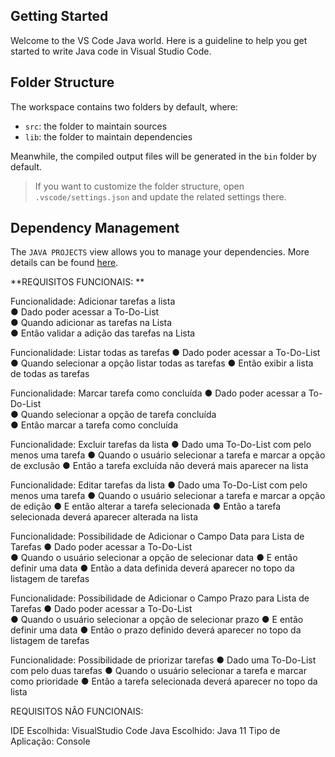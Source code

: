 ## Getting Started

Welcome to the VS Code Java world. Here is a guideline to help you get started to write Java code in Visual Studio Code.

## Folder Structure

The workspace contains two folders by default, where:

- `src`: the folder to maintain sources
- `lib`: the folder to maintain dependencies

Meanwhile, the compiled output files will be generated in the `bin` folder by default.

> If you want to customize the folder structure, open `.vscode/settings.json` and update the related settings there.

## Dependency Management

The `JAVA PROJECTS` view allows you to manage your dependencies. More details can be found [here](https://github.com/microsoft/vscode-java-dependency#manage-dependencies).

**REQUISITOS FUNCIONAIS: **


Funcionalidade: Adicionar tarefas a lista 	
●	Dado poder acessar a To-Do-List 	
●	Quando adicionar as tarefas na Lista 	
●	Então validar a adição das tarefas na Lista 

Funcionalidade: Listar todas as tarefas 
●	Dado poder acessar a To-Do-List 
●	Quando selecionar a opção listar todas as tarefas 
●	Então exibir a lista de todas as tarefas

Funcionalidade: Marcar tarefa como concluída 
●	Dado poder acessar a To-Do-List 	
●	Quando selecionar a opção de tarefa concluída 	
●	Então marcar a tarefa como concluída 	
 	
Funcionalidade: Excluir tarefas da lista 
●	Dado uma To-Do-List com pelo menos uma tarefa
●	Quando o usuário selecionar a tarefa e marcar a opção de exclusão
●	Então a tarefa excluída não deverá mais aparecer na lista

Funcionalidade: Editar tarefas da lista 
●	Dado uma To-Do-List com pelo menos uma tarefa
●	Quando o usuário selecionar a tarefa e marcar a opção de edição
●	E então alterar a tarefa selecionada
●	Então a tarefa selecionada deverá aparecer alterada na lista

Funcionalidade: Possibilidade de Adicionar o Campo Data para Lista de Tarefas
●	Dado poder acessar a To-Do-List 	
●	 Quando o usuário selecionar a opção de selecionar data 
●	E então definir uma data 
●	Então a data definida deverá aparecer no topo da listagem de tarefas

Funcionalidade: Possibilidade de Adicionar o Campo Prazo para Lista de Tarefas
●	Dado poder acessar a To-Do-List 	
●	Quando o usuário selecionar a opção de selecionar prazo
●	E então definir uma data 
●	Então o prazo definido deverá aparecer no topo da listagem de tarefas

Funcionalidade: Possibilidade de priorizar tarefas
●	Dado uma To-Do-List com pelo duas tarefas
●	Quando o usuário selecionar a tarefa e marcar como prioridade
●	Então a tarefa selecionada deverá aparecer no topo da lista

REQUISITOS NÃO FUNCIONAIS:

IDE Escolhida: VisualStudio Code 
Java Escolhido: Java 11
Tipo de Aplicação: Console
